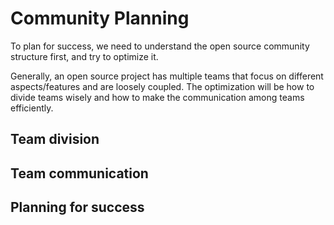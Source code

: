 # Community Planning

To plan for success, we need to understand the open source community structure first, and try to optimize it. 

Generally, an open source project has multiple teams that focus on different aspects/features and are loosely coupled. The optimization will be how to divide teams wisely and how to make the communication among teams efficiently.

## Team division

## Team communication

## Planning for success



